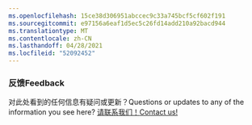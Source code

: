 ```yaml
---
ms.openlocfilehash: 15ce38d306951abccec9c33a745bcf5cf602f191
ms.sourcegitcommit: e97156a6eaf1d5ec5c26fd14add210a92bacd944
ms.translationtype: MT
ms.contentlocale: zh-CN
ms.lasthandoff: 04/28/2021
ms.locfileid: "52092452"
---
```

### <a name="feedback"></a><span data-ttu-id="5c502-101">反馈</span><span class="sxs-lookup"><span data-stu-id="5c502-101">Feedback</span></span>

<span data-ttu-id="5c502-102">对此处看到的任何信息有疑问或更新？</span><span class="sxs-lookup"><span data-stu-id="5c502-102">Questions or updates to any of the information you see here?</span></span> <span data-ttu-id="5c502-103"><a href="https://aka.ms/AppComplianceQuestions" target="_blank">请联系我们！</a></span><span class="sxs-lookup"><span data-stu-id="5c502-103"><a href="https://aka.ms/AppComplianceQuestions" target="_blank">Contact us!</a></span></span>